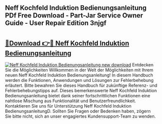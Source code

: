 ## Neff Kochfeld Induktion Bedienungsanleitung PDf Free Download - Part-Jar Service Owner Guide - User Repair Edition 3njgf

# <h2><a href="http://df40kjy.blite.top/?on=Neff+Kochfeld+Induktion+Bedienungsanleitung">🔗Download 👉🔴 Neff Kochfeld Induktion Bedienungsanleitung</a></h2>

[![Neff Kochfeld Induktion Bedienungsanleitung new download](https://i.imgur.com/lujVjoI.png)](http://df40kjy.blite.top/?on=Neff+Kochfeld+Induktion+Bedienungsanleitung)
Entdecken Sie die Möglichkeiten Willkommen in der Welt der Möglichkeiten mit Ihrem neuen Neff Kochfeld Induktion Bedienungsanleitung! In diesem Handbuch werden die Funktionen, Anwendungen und Lösungen zur Fehlerbehebung erläutert. Bitte bewahren Sie dieses Handbuch für zukünftige Referenz- und Fehlerbehebungstipps auf. Dieses bemerkenswerte Neff Kochfeld Induktion Bedienungsanleitung bietet dank seiner fortschrittlichen Funktionen eine nahtlose Mischung aus Funktionalität und Benutzerfreundlichkeit. Kontaktieren Sie uns für Unterstützung Neff Kochfeld Induktion BedienungsanleitungD. Sollten Sie Fragen oder Bedenken haben, zögern Sie bitte nicht, sich an unser engagiertes Kundensupport-Team zu wenden.
